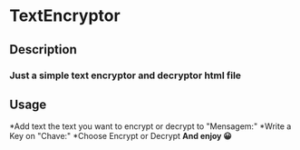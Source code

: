 # TextEncryptor
## Description
### Just a simple text encryptor and decryptor html file

## Usage
  *Add text the text you want to encrypt or decrypt to "Mensagem:"
  *Write a Key on "Chave:"
  *Choose Encrypt or Decrypt
  **And enjoy 😀**
